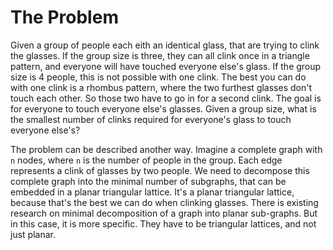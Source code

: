 # The Problem

Given a group of people each eith an identical glass, that are trying to clink
the glasses. If the group size is three, they can all clink once in a triangle
pattern, and everyone will have touched everyone else's glass. If the group size
is 4 people, this is not possible with one clink. The best you can do with one
clink is a rhombus pattern, where the two furthest glasses don't touch each
other. So those two have to go in for a second clink. The goal is for everyone
to touch everyone else's glasses. Given a group size, what is the smallest
number of clinks required for everyone's glass to touch everyone else's?

The problem can be described another way. Imagine a complete graph with `n`
nodes, where `n` is the number of people in the group. Each edge represents a
clink of glasses by two people. We need to decompose this complete graph into
the minimal number of subgraphs, that can be embedded in a planar triangular
lattice. It's a planar triangular lattice, because that's the best we can do
when clinking glasses. There is existing research on minimal decomposition of a
graph into planar sub-graphs. But in this case, it is more specific. They have
to be triangular lattices, and not just planar.

